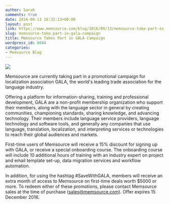 ```yaml
---
author: Sarah
comments: true
date: 2016-09-13 16:32:13+00:00
layout: post
link: https://www.memsource.com/blog/2016/09/13/memsource-take-part-in-gala-campaign/
slug: memsource-take-part-in-gala-campaign
title: Memsource Takes Part in GALA Campaign
wordpress_id: 8844
categories:
- Memsource Blog
---
```


[![](/wp-content/uploads/2016/09/GALA_logo-big.gif)](/wp-content/uploads/2016/09/GALA_logo-big.gif)

Memsource are currently taking part in a promotional campaign for localization association GALA, the world's leading trade association for the language industry.

<!-- more -->

Offering a platform for information-sharing, training and professional development, GALA are a non-profit membership organization who support their members, along with the language sector in general by creating communities, championing standards, sharing knowledge, and advancing technology. Their members include language service providers, language technology and software tools, and generally any companies that use language, translation, localization, and interpreting services or technologies to reach their global audiences and markets.

First-time users of Memsource will receive a 15% discount for signing up with GALA, or receive a special onboarding course. The onboarding course will include 10 additional hours of training with an industry expert on project and email template set-up, data migration services and workflow automation.

In addition, for using the hashtag #SaveWithGALA, members will receive an extra month of access to Memsource on first-time deals worth $5000 or more. To redeem either of these promotions, please contact Memsource sales at the time of purchase ([sales@memsource.com](mailto:sales@memsource.com)). Offer expires 15 December 2016.
